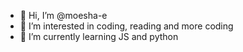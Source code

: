 - 👋 Hi, I’m @moesha-e
- 👀 I’m interested in coding, reading and more coding
- 🌱 I’m currently learning JS and python
<!--- 💞️ I’m looking to collaborate on ???
- 📫 How to reach me --->

<!---
moesha-e/moesha-e is a ✨ special ✨ repository because its `README.md` (this file) appears on your GitHub profile.
You can click the Preview link to take a look at your changes.
--->

